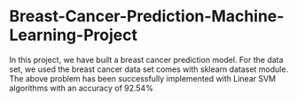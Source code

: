 # Breast-Cancer-Prediction-Machine-Learning-Project
In this project, we have built a breast cancer prediction model. For the data set, we used the breast cancer data set comes with sklearn dataset module.
The above problem has been successfully implemented with Linear SVM algorithms with an accuracy of 92.54%
